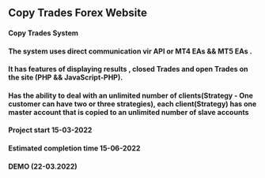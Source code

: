 ## Copy Trades Forex Website
#### Copy Trades System
#### The system uses direct communication vir API or MT4 EAs && MT5 EAs .
#### It has features of displaying results , closed Trades and open Trades on the site (PHP && JavaScript-PHP).
#### Has the ability to deal with an unlimited number of clients(Strategy - One customer can have two or three strategies), each client(Strategy) has one master account that is copied to an unlimited number of slave accounts
#### Project start 15-03-2022
#### Estimated completion time 15-06-2022
#### DEMO (22-03.2022)
####
####
####
####

